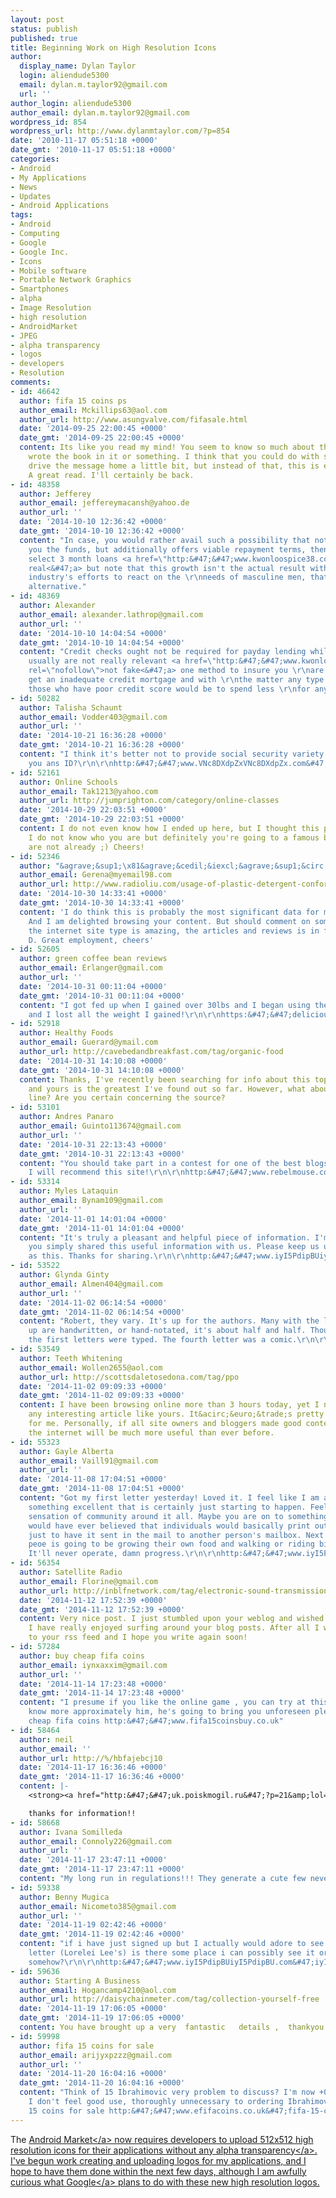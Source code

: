 ```yaml
---
layout: post
status: publish
published: true
title: Beginning Work on High Resolution Icons
author:
  display_name: Dylan Taylor
  login: aliendude5300
  email: dylan.m.taylor92@gmail.com
  url: ''
author_login: aliendude5300
author_email: dylan.m.taylor92@gmail.com
wordpress_id: 854
wordpress_url: http://www.dylanmtaylor.com/?p=854
date: '2010-11-17 05:51:18 +0000'
date_gmt: '2010-11-17 05:51:18 +0000'
categories:
- Android
- My Applications
- News
- Updates
- Android Applications
tags:
- Android
- Computing
- Google
- Google Inc.
- Icons
- Mobile software
- Portable Network Graphics
- Smartphones
- alpha
- Image Resolution
- high resolution
- AndroidMarket
- JPEG
- alpha transparency
- logos
- developers
- Resolution
comments:
- id: 46642
  author: fifa 15 coins ps
  author_email: Mckillips63@aol.com
  author_url: http://www.asungvalve.com/fifasale.html
  date: '2014-09-25 22:00:45 +0000'
  date_gmt: '2014-09-25 22:00:45 +0000'
  content: Its like you read my mind! You seem to know so much about this, like you
    wrote the book in it or something. I think that you could do with some pics to
    drive the message home a little bit, but instead of that, this is excellent blog.
    A great read. I'll certainly be back.
- id: 48358
  author: Jefferey
  author_email: jeffereymacansh@yahoo.de
  author_url: ''
  date: '2014-10-10 12:36:42 +0000'
  date_gmt: '2014-10-10 12:36:42 +0000'
  content: "In case, you would rather avail such a possibility that not just offer
    you the funds, but additionally offers viable repayment terms, then you \r\ncan
    select 3 month loans <a href=\"http:&#47;&#47;www.kwonloospice38.com\" rel=\"nofollow\">super
    real<&#47;a> but note that this growth isn't the actual result with the beauty
    industry's efforts to react on the \r\nneeds of masculine men, that it is the
    alternative."
- id: 48369
  author: Alexander
  author_email: alexander.lathrop@gmail.com
  author_url: ''
  date: '2014-10-10 14:04:54 +0000'
  date_gmt: '2014-10-10 14:04:54 +0000'
  content: "Credit checks ought not be required for payday lending while \r\nthey
    usually are not really relevant <a href=\"http:&#47;&#47;www.kwonloospice38.com\"
    rel=\"nofollow\">not fake<&#47;a> one method to insure you \r\nare certain to
    get an inadequate credit mortgage and with \r\nthe matter any type of loan for
    those who have poor credit score would be to spend less \r\nfor any big downpayment."
- id: 50282
  author: Talisha Schaunt
  author_email: Vodder403@gmail.com
  author_url: ''
  date: '2014-10-21 16:36:28 +0000'
  date_gmt: '2014-10-21 16:36:28 +0000'
  content: "I think it's better not to provide social security variety.Do they called
    you ans ID?\r\n\r\nhttp:&#47;&#47;www.VNc8DXdpZxVNc8DXdpZx.com&#47;VNc8DXdpZxVNc8DXdpZx"
- id: 52161
  author: Online Schools
  author_email: Tak1213@yahoo.com
  author_url: http://jumprighton.com/category/online-classes
  date: '2014-10-29 22:03:51 +0000'
  date_gmt: '2014-10-29 22:03:51 +0000'
  content: I do not even know how I ended up here, but I thought this post was great.
    I do not know who you are but definitely you're going to a famous blogger if you
    are not already ;) Cheers!
- id: 52346
  author: "&agrave;&sup1;\x81&agrave;&cedil;&iexcl;&agrave;&sup1;&circ;&agrave;&cedil;ž&agrave;&cedil;&acute;&agrave;&cedil;&iexcl;&agrave;&cedil;ž&agrave;&sup1;&OElig;&agrave;&cedil;&lsaquo;&agrave;&cedil;&acute;&agrave;&cedil;&yen;&agrave;&cedil;&acute;&agrave;&sup1;&sbquo;&agrave;&cedil;&bdquo;&agrave;&cedil;&trade;"
  author_email: Gerena@myemail98.com
  author_url: http://www.radioliu.com/usage-of-plastic-detergent-conforms-along-with-cake-cleansing-soap/
  date: '2014-10-30 14:33:41 +0000'
  date_gmt: '2014-10-30 14:33:41 +0000'
  content: 'I do think this is probably the most significant data for me personally.
    And I am delighted browsing your content. But should comment on some basic stuff,
    the internet site type is amazing, the articles and reviews is in fact wonderful:
    D. Great employment, cheers'
- id: 52605
  author: green coffee bean reviews
  author_email: Erlanger@gmail.com
  author_url: ''
  date: '2014-10-31 00:11:04 +0000'
  date_gmt: '2014-10-31 00:11:04 +0000'
  content: "I got fed up when I gained over 30lbs and I began using the fat loss factor
    and I lost all the weight I gained!\r\n\r\nhttps:&#47;&#47;delicious.com&#47;colog268"
- id: 52918
  author: Healthy Foods
  author_email: Guerard@ymail.com
  author_url: http://cavebedandbreakfast.com/tag/organic-food
  date: '2014-10-31 14:10:08 +0000'
  date_gmt: '2014-10-31 14:10:08 +0000'
  content: Thanks, I've recently been searching for info about this topic for a while
    and yours is the greatest I've found out so far. However, what about the bottom
    line? Are you certain concerning the source?
- id: 53101
  author: Andres Panaro
  author_email: Guinto113674@gmail.com
  author_url: ''
  date: '2014-10-31 22:13:43 +0000'
  date_gmt: '2014-10-31 22:13:43 +0000'
  content: "You should take part in a contest for one of the best blogs on the web.
    I will recommend this site!\r\n\r\nhttp:&#47;&#47;www.rebelmouse.com&#47;oldschoolnewbodyhq&#47;"
- id: 53314
  author: Myles Lataquin
  author_email: Bynam109@gmail.com
  author_url: ''
  date: '2014-11-01 14:01:04 +0000'
  date_gmt: '2014-11-01 14:01:04 +0000'
  content: "It's truly a pleasant and helpful piece of information. I'm happy that
    you simply shared this useful information with us. Please keep us up to date such
    as this. Thanks for sharing.\r\n\r\nhttp:&#47;&#47;www.iyI5PdipBUiyI5PdipBU.com&#47;iyI5PdipBUiyI5PdipBU"
- id: 53522
  author: Glynda Ginty
  author_email: Almen404@gmail.com
  author_url: ''
  date: '2014-11-02 06:14:54 +0000'
  date_gmt: '2014-11-02 06:14:54 +0000'
  content: "Robert, they vary. It's up for the authors. Many with the letters coming
    up are handwritten, or hand-notated, it's about half and half. Though most of
    the first letters were typed. The fourth letter was a comic.\r\n\r\nhttp:&#47;&#47;www.iyI5PdipBUiyI5PdipBU.com&#47;iyI5PdipBUiyI5PdipBU"
- id: 53549
  author: Teeth Whitening
  author_email: Wollen2655@aol.com
  author_url: http://scottsdaletosedona.com/tag/ppo
  date: '2014-11-02 09:09:33 +0000'
  date_gmt: '2014-11-02 09:09:33 +0000'
  content: I have been browsing online more than 3 hours today, yet I never found
    any interesting article like yours. It&acirc;&euro;&trade;s pretty worth enough
    for me. Personally, if all site owners and bloggers made good content as you did,
    the internet will be much more useful than ever before.
- id: 55323
  author: Gayle Alberta
  author_email: Vaill91@gmail.com
  author_url: ''
  date: '2014-11-08 17:04:51 +0000'
  date_gmt: '2014-11-08 17:04:51 +0000'
  content: "Got my first letter yesterday! Loved it. I feel like I am a element of
    something excellent that is certainly just starting to happen. Feeling a strange
    sensation of community around it all. Maybe you are on to something here! Who
    would have ever believed that individuals would basically print out words on paper
    just to have it sent in the mail to another person's mailbox. Next thing you know,
    peoe is going to be growing their own food and walking or riding bikes everywhere.
    It'll never operate, damn progress.\r\n\r\nhttp:&#47;&#47;www.iyI5PdipBUiyI5PdipBU.com&#47;iyI5PdipBUiyI5PdipBU"
- id: 56354
  author: Satellite Radio
  author_email: Florine@gmail.com
  author_url: http://inblfnetwork.com/tag/electronic-sound-transmission
  date: '2014-11-12 17:52:39 +0000'
  date_gmt: '2014-11-12 17:52:39 +0000'
  content: Very nice post. I just stumbled upon your weblog and wished to say that
    I have really enjoyed surfing around your blog posts. After all I will be subscribing
    to your rss feed and I hope you write again soon!
- id: 57284
  author: buy cheap fifa coins
  author_email: iynxaxxim@gmail.com
  author_url: ''
  date: '2014-11-14 17:23:48 +0000'
  date_gmt: '2014-11-14 17:23:48 +0000'
  content: "I presume if you like the online game , you can try at this website to
    know more approximately him, he's going to bring you unforeseen pleasure\r\nbuy
    cheap fifa coins http:&#47;&#47;www.fifa15coinsbuy.co.uk"
- id: 58464
  author: neil
  author_email: ''
  author_url: http://%/hbfajebcj10
  date: '2014-11-17 16:36:46 +0000'
  date_gmt: '2014-11-17 16:36:46 +0000'
  content: |-
    <strong><a href="http:&#47;&#47;uk.poiskmogil.ru&#47;?p=21&amp;lol= congratulated@stimulants.moderns" rel="nofollow">.<&#47;a><&#47;strong>

    thanks for information!!
- id: 58668
  author: Ivana Somilleda
  author_email: Connoly226@gmail.com
  author_url: ''
  date: '2014-11-17 23:47:11 +0000'
  date_gmt: '2014-11-17 23:47:11 +0000'
  content: "My long run in regulations!!! They generate a cute few never they?!?!?\r\n\r\nhttp:&#47;&#47;www.iyI5PdipBUiyI5PdipBU.com&#47;iyI5PdipBUiyI5PdipBU"
- id: 59338
  author: Benny Mugica
  author_email: Nicometo385@gmail.com
  author_url: ''
  date: '2014-11-19 02:42:46 +0000'
  date_gmt: '2014-11-19 02:42:46 +0000'
  content: "if i have just signed up but I actually would adore to see a specific
    letter (Lorelei Lee's) is there some place i can possibly see it or obtain a copy
    somehow?\r\n\r\nhttp:&#47;&#47;www.iyI5PdipBUiyI5PdipBU.com&#47;iyI5PdipBUiyI5PdipBU"
- id: 59636
  author: Starting A Business
  author_email: Hogancamp4210@aol.com
  author_url: http://daisychainmeter.com/tag/collection-yourself-free
  date: '2014-11-19 17:06:05 +0000'
  date_gmt: '2014-11-19 17:06:05 +0000'
  content: You have brought up a very  fantastic   details ,  thankyou  for the post.
- id: 59998
  author: fifa 15 coins for sale
  author_email: arijyxpzzz@gmail.com
  author_url: ''
  date: '2014-11-20 16:04:16 +0000'
  date_gmt: '2014-11-20 16:04:16 +0000'
  content: "Think of 15 Ibrahimovic very problem to discuss? I'm now +0 Ibrahimovic,
    I don't feel good use, thoroughly unnecessary to ordering Ibrahimovic\r\nfifa
    15 coins for sale http:&#47;&#47;www.efifacoins.co.uk&#47;fifa-15-coins&#47;pc.html"
---
```

<p>The <a class="zem_slink" title="Android Market" rel="homepage" href="http:&#47;&#47;www.android.com&#47;market&#47;">Android Market<&#47;a> now requires developers to upload 512x512 high resolution icons for their applications without any <a class="zem_slink" title="Alpha compositing" rel="wikipedia" href="http:&#47;&#47;en.wikipedia.org&#47;wiki&#47;Alpha_compositing">alpha transparency<&#47;a>. I've begun work creating and uploading logos for my applications, and I hope to have them done within the next few days, although I am awfully curious what <a class="zem_slink" title="Google" rel="homepage" href="http:&#47;&#47;google.com">Google<&#47;a> plans to do with these new high resolution logos.</p>
